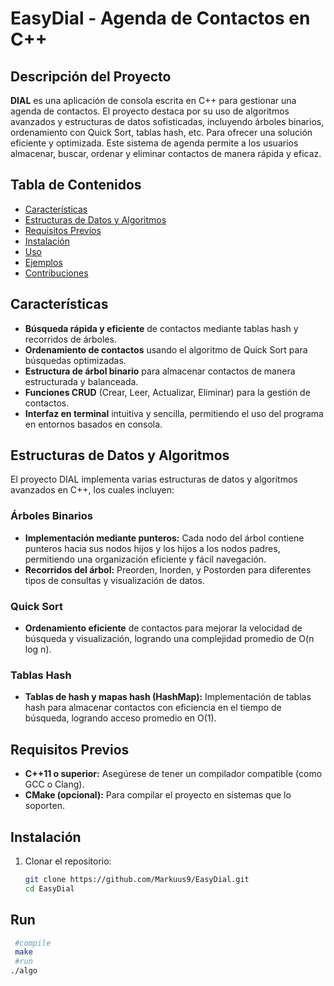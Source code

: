 # EasyDial - Agenda de Contactos en C++

## Descripción del Proyecto
**DIAL** es una aplicación de consola escrita en C++ para gestionar una agenda de contactos. El proyecto destaca por su uso de algoritmos avanzados y estructuras de datos sofisticadas, incluyendo árboles binarios, ordenamiento con Quick Sort, tablas hash, etc. Para ofrecer una solución eficiente y optimizada. Este sistema de agenda permite a los usuarios almacenar, buscar, ordenar y eliminar contactos de manera rápida y eficaz.

## Tabla de Contenidos
- [Características](#características)
- [Estructuras de Datos y Algoritmos](#estructuras-de-datos-y-algoritmos)
- [Requisitos Previos](#requisitos-previos)
- [Instalación](#instalación)
- [Uso](#uso)
- [Ejemplos](#ejemplos)
- [Contribuciones](#contribuciones)

## Características
- **Búsqueda rápida y eficiente** de contactos mediante tablas hash y recorridos de árboles.
- **Ordenamiento de contactos** usando el algoritmo de Quick Sort para búsquedas optimizadas.
- **Estructura de árbol binario** para almacenar contactos de manera estructurada y balanceada.
- **Funciones CRUD** (Crear, Leer, Actualizar, Eliminar) para la gestión de contactos.
- **Interfaz en terminal** intuitiva y sencilla, permitiendo el uso del programa en entornos basados en consola.

## Estructuras de Datos y Algoritmos
El proyecto DIAL implementa varias estructuras de datos y algoritmos avanzados en C++, los cuales incluyen:

### Árboles Binarios
- **Implementación mediante punteros:** Cada nodo del árbol contiene punteros hacia sus nodos hijos y los hijos a los nodos padres, permitiendo una organización eficiente y fácil navegación.
- **Recorridos del árbol:** Preorden, Inorden, y Postorden para diferentes tipos de consultas y visualización de datos.

### Quick Sort
- **Ordenamiento eficiente** de contactos para mejorar la velocidad de búsqueda y visualización, logrando una complejidad promedio de O(n log n).

### Tablas Hash
- **Tablas de hash y mapas hash (HashMap):** Implementación de tablas hash para almacenar contactos con eficiencia en el tiempo de búsqueda, logrando acceso promedio en O(1).

## Requisitos Previos
- **C++11 o superior:** Asegúrese de tener un compilador compatible (como GCC o Clang).
- **CMake (opcional):** Para compilar el proyecto en sistemas que lo soporten.

## Instalación
1. Clonar el repositorio:
   ```bash
   git clone https://github.com/Markuus9/EasyDial.git
   cd EasyDial
## Run
  ```bash
   #compile
   make
   #run
  ./algo
